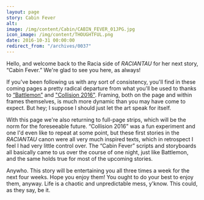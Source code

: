 ```yaml
---
layout: page
story: Cabin Fever
alt:
image: /img/content/Cabin/CABIN_FEVER_01JPG.jpg
icon_image: /img/content/THOUGHTFUL.png
date: 2016-10-31 00:00:00
redirect_from: "/archives/0037"
---
```


Hello, and welcome back to the Racia side of <em>RACIANTAU</em> for her next story, “Cabin Fever.” We're glad to see you here, as always!

If you've been following us with any sort of consistency, you'll find in these coming pages a pretty radical departure from what you'll be used to thanks to <a href='/comic/battlemon-01'>“Battlemon”</a> and <a href='/comic/collision+2016-01'>"Collision 2016"</a>. Framing, both on the page and within frames themselves, is much more dynamic than you may have come to expect. But hey; I suppose I should just let the art speak for itself.

With this page we're also returning to full-page strips, which will be the norm for the foreseeable future. “Collision 2016” was a fun experiment and one I'd even like to repeat at some point, but these first stories in the <em>RACIANTAU</em> canon were all very much inspired texts, which in retrospect I feel I had very little control over. The “Cabin Fever” scripts and storyboards all basically came to us over the course of one night, just like Battlemon, and the same holds true for most of the upcoming stories.

Anywho. This story will be entertaining you all three times a week for the next four weeks. Hope you enjoy them! You ought to do your best to enjoy them, anyway. Life is a chaotic and unpredictable mess, y'know. This could, as they say, be it.
